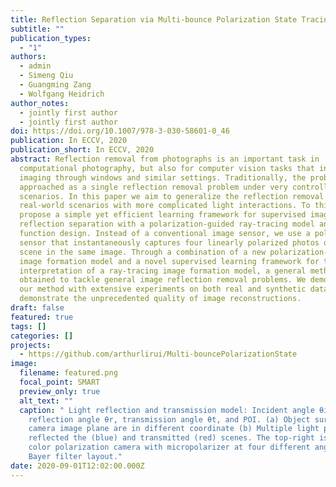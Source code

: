```yaml
---
title: Reflection Separation via Multi-bounce Polarization State Tracing
subtitle: ""
publication_types:
  - "1"
authors:
  - admin
  - Simeng Qiu
  - Guangming Zang
  - Wolfgang Heidrich
author_notes:
  - jointly first author
  - jointly first author
doi: https://doi.org/10.1007/978-3-030-58601-0_46
publication: In ECCV, 2020
publication_short: In ECCV, 2020
abstract: Reflection removal from photographs is an important task in
  computational photography, but also for computer vision tasks that involve
  imaging through windows and similar settings. Traditionally, the problem is
  approached as a single reflection removal problem under very controlled
  scenarios. In this paper we aim to generalize the reflection removal to
  real-world scenarios with more complicated light interactions. To this end, we
  propose a simple yet efficient learning framework for supervised image
  reflection separation with a polarization-guided ray-tracing model and loss
  function design. Instead of a conventional image sensor, we use a polarization
  sensor that instantaneously captures four linearly polarized photos of the
  scene in the same image. Through a combination of a new polarization-guided
  image formation model and a novel supervised learning framework for the
  interpretation of a ray-tracing image formation model, a general method is
  obtained to tackle general image reflection removal problems. We demonstrate
  our method with extensive experiments on both real and synthetic data and
  demonstrate the unprecedented quality of image reconstructions.
draft: false
featured: true
tags: []
categories: []
projects:
  - https://github.com/arthurlirui/Multi-bouncePolarizationState
image:
  filename: featured.png
  focal_point: SMART
  preview_only: true
  alt_text: ""
  caption: " Light reflection and transmission model: Incident angle θi,
    reflection angle θr, transmission angle θt, and POI. (a) Object surface and
    camera image plane are in different coordinate (b) Multiple light paths for
    reflected the (blue) and transmitted (red) scenes. The top-right is a a
    color polarization camera with micropolarizer at four different angles and
    Bayer filter layout."
date: 2020-09-01T12:02:00.000Z
---
```

